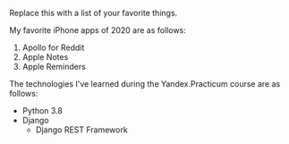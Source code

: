 Replace this with a list of your favorite things.

My favorite iPhone apps of 2020 are as follows:
1. Apollo for Reddit
2. Apple Notes
3. Apple Reminders

The technologies I've learned during the Yandex.Practicum course are as follows:
* Python 3.8
* Django
  * Django REST Framework

